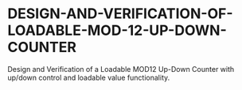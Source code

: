 # DESIGN-AND-VERIFICATION-OF-LOADABLE-MOD-12-UP-DOWN-COUNTER
Design and Verification of a Loadable MOD12 Up-Down Counter with up/down control and loadable value functionality.
